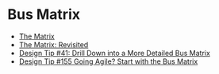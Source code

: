 # Bus Matrix

- [The Matrix](./The-Matrix.md)
- [The Matrix: Revisited](./The-Matrix-Revisited.md)
- [Design Tip #41: Drill Down into a More Detailed Bus Matrix](./Drill-Down-into-a-More-Detailed-Bus-Matrix.md)
- [Design Tip #155 Going Agile? Start with the Bus Matrix](./Going-Agile.md)
